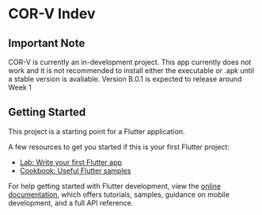 # COR-V Indev

## Important Note
COR-V is currently an in-development project. This app currently does not work and it is not recommended to install either the executable or .apk until a stable version is avaliable. Version B.0.1 is expected to release around Week 1

## Getting Started

This project is a starting point for a Flutter application.

A few resources to get you started if this is your first Flutter project:

- [Lab: Write your first Flutter app](https://docs.flutter.dev/get-started/codelab)
- [Cookbook: Useful Flutter samples](https://docs.flutter.dev/cookbook)

For help getting started with Flutter development, view the
[online documentation](https://docs.flutter.dev/), which offers tutorials,
samples, guidance on mobile development, and a full API reference.
